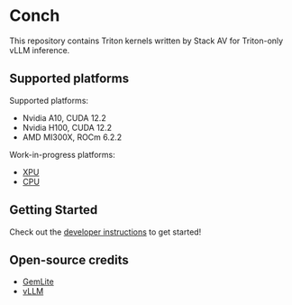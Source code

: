 # Conch

This repository contains Triton kernels written by Stack AV for Triton-only vLLM inference.


## Supported platforms

Supported platforms:
- Nvidia A10, CUDA 12.2
- Nvidia H100, CUDA 12.2
- AMD MI300X, ROCm 6.2.2

Work-in-progress platforms:
- [XPU](https://github.com/intel/intel-xpu-backend-for-triton)
- [CPU](https://github.com/triton-lang/triton-cpu)


## Getting Started

Check out the [developer instructions](./docs/getting_started/developer_environment.md) to get started!


## Open-source credits

- [GemLite](https://github.com/mobiusml/gemlite)
- [vLLM](https://github.com/vllm-project/vllm)
